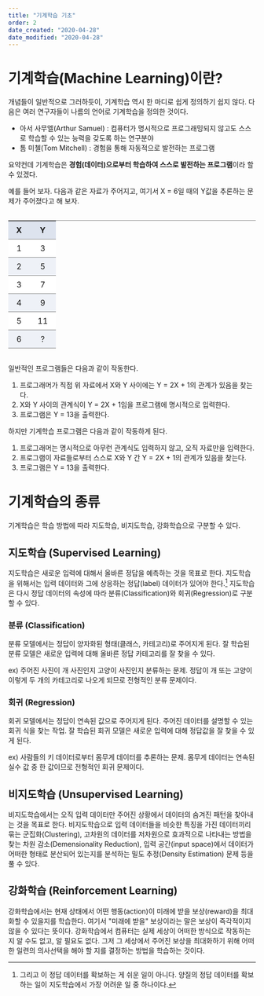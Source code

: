 ```yaml
---
title: "기계학습 기초"
order: 2
date_created: "2020-04-28"
date_modified: "2020-04-28"
---
```


# 기계학습(Machine Learning)이란?

개념들이 일반적으로 그러하듯이, 기계학습 역시 한 마디로 쉽게 정의하기 쉽지 않다. 다음은 여러 연구자들이 나름의 언어로 기계학습을 정의한 것이다.

- 아서 사무엘(Arthur Samuel) : 컴퓨터가 명시적으로 프로그래밍되지 않고도 스스로 학습할 수 있는 능력을 갖도록 하는 연구분야
- 톰 미첼(Tom Mitchell) : 경험을 통해 자동적으로 발전하는 프로그램

요약컨데 기계학습은 **경험(데이터)으로부터 학습하여 스스로 발전하는 프로그램**이라 할 수 있겠다.

예를 들어 보자. 다음과 같은 자료가 주어지고, 여기서 X = 6일 때의 Y값을 추론하는 문제가 주어졌다고 해 보자.

<div class="table-wrapper" markdown="block">

|   X   |   Y   |
| :---: | :---: |
|   1   |   3   |
|   2   |   5   |
|   3   |   7   |
|   4   |   9   |
|   5   |  11   |
|   6   |   ?   |

</div>

일반적인 프로그램들은 다음과 같이 작동한다.

1. 프로그래머가 직접 위 자료에서 X와 Y 사이에는 Y = 2X + 1의 관계가 있음을 찾는다.
2. X와 Y 사이의 관계식이 Y = 2X + 1임을 프로그램에 명시적으로 입력한다.
3. 프로그램은 Y = 13을 출력한다.

하지만 기계학습 프로그램은 다음과 같이 작동하게 된다.

1. 프로그래머는 명시적으로 아무런 관계식도 입력하지 않고, 오직 자료만을 입력한다.
2. 프로그램이 자료들로부터 스스로 X와 Y 간 Y = 2X + 1의 관계가 있음을 찾는다.
3. 프로그램은 Y = 13을 출력한다.

# 기계학습의 종류
기계학습은 학습 방법에 따라 지도학습, 비지도학습, 강화학습으로 구분할 수 있다.

## 지도학습 (Supervised Learning)
지도학습은 새로운 입력에 대해서 올바른 정답을 예측하는 것을 목표로 한다. 지도학습을 위해서는 입력 데이터와 그에 상응하는 정답(label) 데이터가 있어야 한다.[^1] 지도학습은 다시 정답 데이터의 속성에 따라 분류(Classification)와 회귀(Regression)로 구분할 수 있다.

[^1]: 그리고 이 정답 데이터를 확보하는 게 쉬운 일이 아니다. 양질의 정답 데이터를 확보하는 일이 지도학습에서 가장 어려운 일 중 하나이다.

### 분류 (Classification)
분류 모델에서는 정답이 양자화된 형태(클래스, 카테고리)로 주어지게 된다. 잘 학습된 분류 모델은 새로운 입력에 대해 올바른 정답 카테고리를 잘 찾을 수 있다.

ex) 주어진 사진이 개 사진인지 고양이 사진인지 분류하는 문제. 정답이 개 또는 고양이 이렇게 두 개의 카테고리로 나오게 되므로 전형적인 분류 문제이다.

### 회귀 (Regression)
회귀 모델에서는 정답이 연속된 값으로 주어지게 된다. 주어진 데이터를 설명할 수 있는 회귀 식을 찾는 작업.  잘 학습된 회귀 모델은 새로운 입력에 대해 정답값을 잘 찾을 수 있게 된다.

ex) 사람들의 키 데이터로부터 몸무게 데이터를 추론하는 문제. 몸무게 데이터는 연속된 실수 값 중 한 값이므로 전형적인 회귀 문제이다.

## 비지도학습 (Unsupervised Learning)
비지도학습에서는 오직 입력 데이터만 주어진 상황에서 데이터의 숨겨진 패턴을 찾아내는 것을 목표로 한다. 비지도학습으로 입력 데이터들을 비슷한 특징을 가진 데이터끼리 묶는 군집화(Clustering), 고차원의 데이터를 저차원으로 효과적으로 나타내는 방법을 찾는 차원 감소(Demensionality Reduction), 입력 공간(input space)에서 데이터가 어떠한 형태로 분산되어 있는지를 분석하는 밀도 추정(Density Estimation) 문제 등을 풀 수 있다.

## 강화학습 (Reinforcement Learning)
강화학습에서는 현재 상태에서 어떤 행동(action)이 미래에 받을 보상(reward)을 최대화할 수 있을지를 학습한다. 여기서 "미래에 받을" 보상이라는 말은 보상이 즉각적이지 않을 수 있다는 뜻이다. 강화학습에서 컴퓨터는 실제 세상이 어떠한 방식으로 작동하는지 알 수도 없고, 알 필요도 없다. 그저 그 세상에서 주어진 보상을 최대화하기 위해 어떠한 일련의 의사선택을 해야 할 지를 결정하는 방법을 학습하는 것이다.

<style>
.table-wrapper {
    overflow-x: auto;
    overflow-y: auto;
    max-height: 30em;
}

.table-wrapper.no-max-height {
    max-height: none;
}

.table-wrapper table {
    border-collapse: separate;
    border-spacing: 0;
    border-top: 1px solid #888888;
    overflow-x: auto;
    margin-left: auto;
    margin-right: auto;
}

.table-wrapper table th {
    background-color: #dde3ee;
}

.table-wrapper table th,
.table-wrapper table td {
    padding-top: 0.5em;
    padding-bottom: 0.5em;
    padding-left: 1em;
    padding-right: 1em;

    border-bottom: 1px solid #888888;
}

.table-wrapper table > tbody tr:nth-child(even) td {
    background-color: #eef1f7;
}

.table-wrapper table > tbody tr:nth-child(odd) td {
    background-color: #ffffff;
}
</style>
